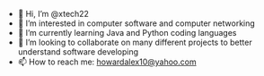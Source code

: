 - 👋 Hi, I’m @xtech22
- 👀 I’m interested in computer software and computer networking 
- 🌱 I’m currently learning Java and Python coding languages
- 💞️ I’m looking to collaborate on many different projects to better understand software developing
- 📫 How to reach me: howardalex10@yahoo.com

<!---
xtech22/xtech22 is a ✨ special ✨ repository because its `README.md` (this file) appears on your GitHub profile.
You can click the Preview link to take a look at your changes.
--->

